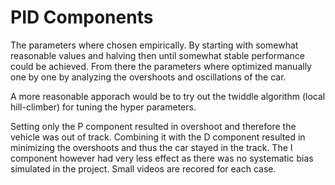 # PID Components

The parameters where chosen empirically. By starting with somewhat 
reasonable values and halving then until somewhat stable performance 
could be achieved. From there the parameters where optimized manually 
one by one by analyzing the overshoots and oscillations of the car.

A more reasonable apporach would be to try out the twiddle algorithm 
(local hill-climber) for tuning the hyper parameters. 

Setting only the P component resulted in overshoot and therefore the 
vehicle was out of track. Combining it with the D component resulted in 
minimizing the overshoots and thus the car stayed in the track. The I
component however had very less effect as there was no systematic bias 
simulated in the project. Small videos are recored for each case.

